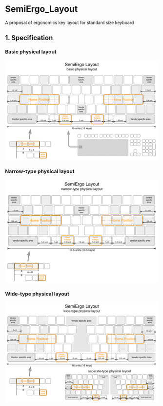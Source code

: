 # SemiErgo_Layout
A proposal of ergonomics key layout  for standard size keyboard

## 1. Specification
### Basic physical layout
![Basic](Specification/SemiErgo_basic_physical_layout.png "Basic physical layout")
### Narrow-type physical layout
![Narro](Specification/SemiErgo_narrow-type_physical_layout.png "Narrow-type physical layout")
### Wide-type physical layout
![Wide](Specification/SemiErgo_wide-type_physical_layout.png "Wide-type physical layout")
